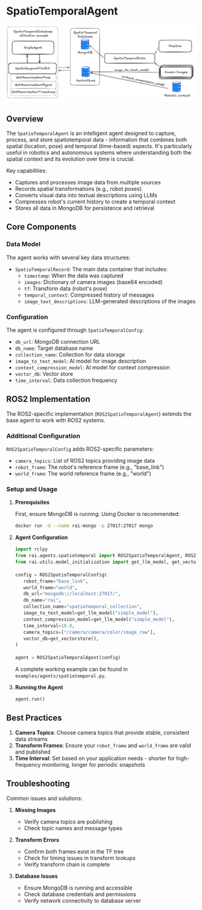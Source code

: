 # SpatioTemporalAgent

![SpatioTemporalAgent](../imgs/spatiotemporal.png)

## Overview

The `SpatioTemporalAgent` is an intelligent agent designed to capture, process, and store spatiotemporal data - information that combines both spatial (location, pose) and temporal (time-based) aspects. It's particularly useful in robotics and autonomous systems where understanding both the spatial context and its evolution over time is crucial.

Key capabilities:

- Captures and processes image data from multiple sources
- Records spatial transformations (e.g., robot poses)
- Converts visual data into textual descriptions using LLMs
- Compresses robot's current history to create a temporal context
- Stores all data in MongoDB for persistence and retrieval

## Core Components

### Data Model

The agent works with several key data structures:

- `SpatioTemporalRecord`: The main data container that includes:
  - `timestamp`: When the data was captured
  - `images`: Dictionary of camera images (base64 encoded)
  - `tf`: Transform data (robot's pose)
  - `temporal_context`: Compressed history of messages
  - `image_text_descriptions`: LLM-generated descriptions of the images

### Configuration

The agent is configured through `SpatioTemporalConfig`:

- `db_url`: MongoDB connection URL
- `db_name`: Target database name
- `collection_name`: Collection for data storage
- `image_to_text_model`: AI model for image description
- `context_compression_model`: AI model for context compression
- `vector_db`: Vector store
- `time_interval`: Data collection frequency

## ROS2 Implementation

The ROS2-specific implementation (`ROS2SpatioTemporalAgent`) extends the base agent to work with ROS2 systems.

### Additional Configuration

`ROS2SpatioTemporalConfig` adds ROS2-specific parameters:

- `camera_topics`: List of ROS2 topics providing image data
- `robot_frame`: The robot's reference frame (e.g., "base_link")
- `world_frame`: The world reference frame (e.g., "world")

### Setup and Usage

1. **Prerequisites**

   First, ensure MongoDB is running. Using Docker is recommended:

   ```bash
   docker run -d --name rai-mongo -p 27017:27017 mongo
   ```

2. **Agent Configuration**

   ```python
   import rclpy
   from rai.agents.spatiotemporal import ROS2SpatioTemporalAgent, ROS2SpatioTemporalConfig
   from rai.utils.model_initialization import get_llm_model, get_vectorstore

   config = ROS2SpatioTemporalConfig(
      robot_frame="base_link",
      world_frame="world",
      db_url="mongodb://localhost:27017/",
      db_name="rai",
      collection_name="spatiotemporal_collection",
      image_to_text_model=get_llm_model("simple_model"),
      context_compression_model=get_llm_model("simple_model"),
      time_interval=10.0,
      camera_topics=["/camera/camera/color/image_raw"],
      vector_db=get_vectorstore(),
   )

   agent = ROS2SpatioTemporalAgent(config)
   ```

   A complete working example can be found in `examples/agents/spatiotemporal.py`.

3. **Running the Agent**

   ```python
   agent.run()
   ```

## Best Practices

1. **Camera Topics**: Choose camera topics that provide stable, consistent data streams
2. **Transform Frames**: Ensure your `robot_frame` and `world_frame` are valid and published
3. **Time Interval**: Set based on your application needs - shorter for high-frequency monitoring, longer for periodic snapshots

## Troubleshooting

Common issues and solutions:

1. **Missing Images**

   - Verify camera topics are publishing
   - Check topic names and message types

2. **Transform Errors**

   - Confirm both frames exist in the TF tree
   - Check for timing issues in transform lookups
   - Verify transform chain is complete

3. **Database Issues**
   - Ensure MongoDB is running and accessible
   - Check database credentials and permissions
   - Verify network connectivity to database server
